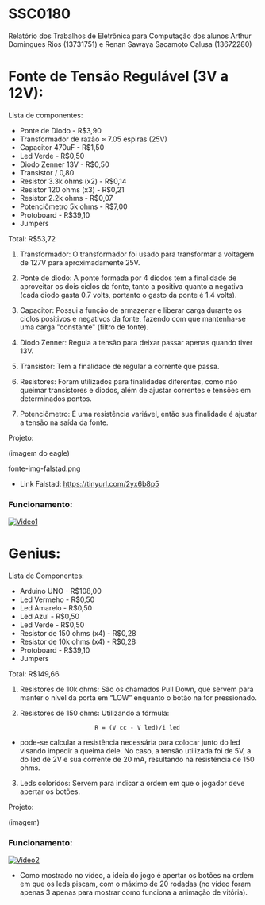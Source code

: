 # SSC0180

Relatório dos Trabalhos de Eletrônica para Computação dos alunos Arthur Domingues Rios (13731751) e Renan Sawaya Sacamoto Calusa (13672280)


# Fonte de Tensão Regulável (3V a 12V):


Lista de componentes:
* Ponte de Diodo - R$3,90
* Transformador de razão ≈ 7.05 espiras (25V)
* Capacitor 470uF - R$1,50
* Led Verde - R$0,50
* Diodo Zenner 13V - R$0,50
* Transistor / 0,80
* Resistor 3.3k ohms (x2) - R$0,14
* Resistor 120 ohms (x3) - R$0,21 
* Resistor 2.2k ohms - R$0,07
* Potenciômetro 5k ohms - R$7,00
* Protoboard - R$39,10
* Jumpers 

Total: R$53,72


1. Transformador: O transformador foi usado para transformar a voltagem de 127V para aproximadamente 25V.

2. Ponte de diodo: A ponte formada por 4 diodos tem a finalidade de aproveitar os dois ciclos da fonte, tanto a positiva quanto a negativa (cada diodo gasta 0.7 volts, portanto o gasto da ponte é 1.4 volts).

3. Capacitor: Possui a função de armazenar e liberar carga durante os ciclos positivos e negativos da fonte, fazendo com que mantenha-se uma carga "constante" (filtro de fonte).

4. Diodo Zenner: Regula a tensão para deixar passar apenas quando tiver 13V.

5. Transistor: Tem a finalidade de regular a corrente que passa.

6. Resistores: Foram utilizados para finalidades diferentes, como não queimar transistores e diodos, além de ajustar correntes e tensões em determinados pontos.

7. Potenciômetro: É uma resistência variável, então sua finalidade é ajustar a tensão na saída da fonte.

Projeto:



(imagem do eagle)

fonte-img-falstad.png


* Link Falstad: https://tinyurl.com/2yx6b8p5


### Funcionamento:


[![Video1](https://img.youtube.com/vi/vt2bg8lfmSU/maxresdefault.jpg)](https://youtube.com/shorts/vt2bg8lfmSU?si=ytmtWbXtoHivT-LI)


# Genius:


Lista de Componentes:
* Arduino UNO - R$108,00
* Led Vermeho - R$0,50
* Led Amarelo - R$0,50
* Led Azul - R$0,50
* Led Verde - R$0,50
* Resistor de 150 ohms (x4) - R$0,28
* Resistor de 10k ohms (x4) - R$0,28
* Protoboard - R$39,10
* Jumpers


Total: R$149,66


1. Resistores de 10k ohms: São os chamados Pull Down, que servem para manter o nível da porta em “LOW” enquanto o botão na for pressionado.

2. Resistores de 150 ohms: Utilizando a fórmula:

                            R = (V cc - V led)/i led

* pode-se calcular a resistência necessária para colocar junto do led visando impedir a queima dele. No caso, a tensão utilizada foi de 5V, a do led de 2V e sua corrente de 20 mA, resultando na resistência de 150 ohms.

3. Leds coloridos: Servem para indicar a ordem em que o jogador deve apertar os botões.


Projeto:


(imagem)


### Funcionamento: 


[![Video2](https://img.youtube.com/vi/dpLQA53glyI/maxresdefault.jpg)](https://youtube.com/shorts/dpLQA53glyI?si=336aOreR8srbzrT]I)


* Como mostrado no vídeo, a ideia do jogo é apertar os botões na ordem em que os leds piscam, com o máximo de 20 rodadas (no vídeo foram apenas 3 apenas para mostrar como funciona a animação de vitória).
